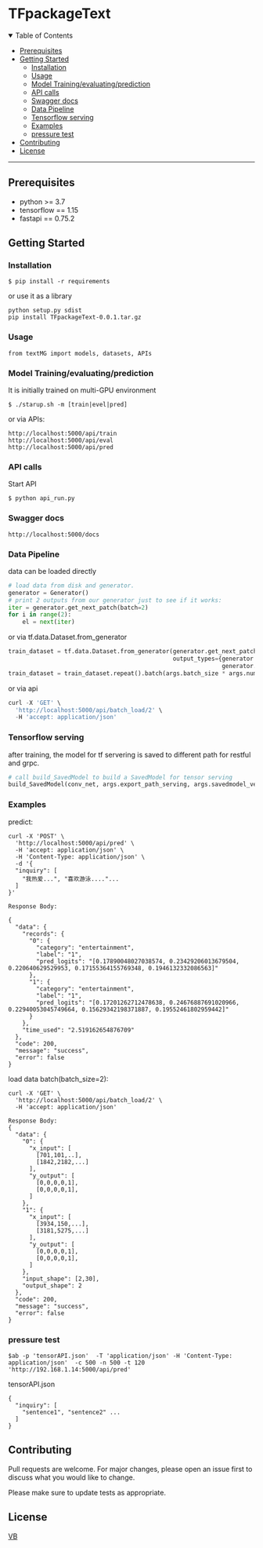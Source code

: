 # TFpackageText

<details open="open">
<summary>Table of Contents</summary>

- [Prerequisites](#Prerequisites)
- [Getting Started](#Getting-Started)
  - [Installation](#Installation)
  - [Usage](#Usage)
  - [Model Training/evaluating/prediction](#Model-Training/evaluating/prediction)
  - [API calls](#API-calls)
  - [Swagger docs](#Swagger-docs)
  - [Data Pipeline](#Data-Pipeline)
  - [Tensorflow serving](#Tensorflow-serving)
  - [Examples](#Examples)
  - [pressure test](#pressure-test)
- [Contributing](#Contributing)
- [License](#License)
</details>

---

## Prerequisites
* python >= 3.7
* tensorflow == 1.15
* fastapi == 0.75.2

## Getting Started

### Installation
```
$ pip install -r requirements
```
or use it as a library
```
python setup.py sdist
pip install TFpackageText-0.0.1.tar.gz
```

### Usage
```
from textMG import models, datasets, APIs
```

### Model Training/evaluating/prediction
It is initially trained on multi-GPU environment
```
$ ./starup.sh -m [train|evel|pred]
```
or via APIs:
```
http://localhost:5000/api/train
http://localhost:5000/api/eval
http://localhost:5000/api/pred
```

### API calls
Start API
```
$ python api_run.py
```

### Swagger docs
```
http://localhost:5000/docs
```
### Data Pipeline
data can be loaded directly
```python
# load data from disk and generator.
generator = Generator()
# print 2 outputs from our generator just to see if it works:
iter = generator.get_next_patch(batch=2)
for i in range(2):
    el = next(iter)
```
or via tf.data.Dataset.from_generator
```python
train_dataset = tf.data.Dataset.from_generator(generator.get_next_patch,
                                               output_types={generator.input: tf.float32,
                                                             generator.output: tf.float32})
train_dataset = train_dataset.repeat().batch(args.batch_size * args.num_gpusORcpus).prefetch(1)
```
or via api
```python
curl -X 'GET' \
  'http://localhost:5000/api/batch_load/2' \
  -H 'accept: application/json'
```
### Tensorflow serving
after training, the model for tf servering is saved to different path for restful and grpc.
```python
# call build_SavedModel to build a SavedModel for tensor serving
build_SavedModel(conv_net, args.export_path_serving, args.savedmodel_version, X_batch_numGPU, best_sess)
```

### Examples
predict:
```
curl -X 'POST' \
  'http://localhost:5000/api/pred' \
  -H 'accept: application/json' \
  -H 'Content-Type: application/json' \
  -d '{
  "inquiry": [
    "我热爱...", "喜欢游泳...."...
  ]
}'

Response Body:

{
  "data": {
    "records": {
      "0": {
        "category": "entertainment",
        "label": "1",
        "pred_logits": "[0.17890048027038574, 0.23429206013679504, 0.220640629529953, 0.17155364155769348, 0.1946132332086563]"
      },
      "1": {
        "category": "entertainment",
        "label": "1",
        "pred_logits": "[0.17201262712478638, 0.24676887691020966, 0.22940053045749664, 0.15629342198371887, 0.19552461802959442]"
      }
    },
    "time_used": "2.519162654876709"
  },
  "code": 200,
  "message": "success",
  "error": false
}
```
load data batch(batch_size=2):
```
curl -X 'GET' \
  'http://localhost:5000/api/batch_load/2' \
  -H 'accept: application/json'
  
Response Body:
{
  "data": {
    "0": {
      "x_input": [
        [701,101,..],
        [1842,2182,...]
      ],
      "y_output": [
        [0,0,0,0,1],
        [0,0,0,0,1],
      ]
    },
    "1": {
      "x_input": [
        [3934,150,...],
        [3181,5275,...]
      ],
      "y_output": [
        [0,0,0,0,1],
        [0,0,0,0,1],
      ]
    },
    "input_shape": [2,30],
    "output_shape": 2
  },
  "code": 200,
  "message": "success",
  "error": false
}
```

### pressure test
```
$ab -p 'tensorAPI.json'  -T 'application/json' -H 'Content-Type: application/json'  -c 500 -n 500 -t 120 'http://192.168.1.14:5000/api/pred'
```

tensorAPI.json
```
{
  "inquiry": [
    "sentence1", "sentence2" ...
  ]
}
```

## Contributing
Pull requests are welcome. For major changes, please open an issue first to discuss what you would like to change.

Please make sure to update tests as appropriate.

## License
[VB](https://VB.com/licenses.cn)